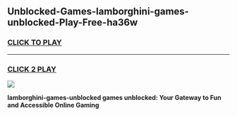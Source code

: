 
## Unblocked-Games-lamborghini-games-unblocked-Play-Free-ha36w
<h3>
<a href="https://premium76.site?title=lamborghini-games-unblocked&ref=23A">CLICK TO PLAY</a></h3>
<hr>

<h3>
<a href="https://premium76.site?title=lamborghini-games-unblocked&ref=23A">CLICK 2 PLAY</a>
  
</h3>

<a href="https://premium76.site?title=lamborghini-games-unblocked&ref=23A"><img src="https://clearcache.store/games.png"></a>


**lamborghini-games-unblocked games unblocked: Your Gateway to Fun and Accessible Online Gaming**
